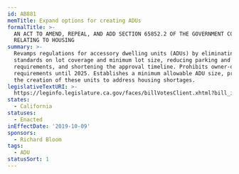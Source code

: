 ```yaml
---
id: AB881
memTitle: Expand options for creating ADUs
formalTitle: >-
  AN ACT TO AMEND, REPEAL, AND ADD SECTION 65852.2 OF THE GOVERNMENT CODE,
  RELATING TO HOUSING
summary: >-
  Revamps regulations for accessory dwelling units (ADUs) by eliminating local
  standards on lot coverage and minimum lot size, reducing parking and setback
  requirements, and shortening the approval timeline. Prohibits owner-occupancy
  requirements until 2025. Establishes a minimum allowable ADU size, promoting
  the creation of these units to address housing shortages.
legislativeTextURI: >-
  https://leginfo.legislature.ca.gov/faces/billVotesClient.xhtml?bill_id=201920200AB881
states:
  - California
statuses:
  - Enacted
inEffectDate: '2019-10-09'
sponsors:
  - Richard Bloom
tags:
  - ADU
statusSort: 1
---
```

